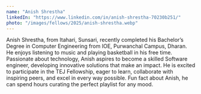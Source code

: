 ```yaml
---
name: "Anish Shrestha"
linkedIn: "https://www.linkedin.com/in/anish-shrestha-70230b251/"
photo: "/images/fellows/2025/anish-shrestha.webp"
---
```


Anish Shrestha, from Itahari, Sunsari, recently completed his Bachelor’s Degree in Computer Engineering from IOE, Purwanchal Campus, Dharan. He enjoys listening to music and playing basketball in his free time. Passionate about technology, Anish aspires to become a skilled Software engineer, developing innovative solutions that make an impact. He is excited to participate in the TEJ Fellowship, eager to learn, collaborate with inspiring peers, and excel in every way possible. Fun fact about Anish, he can spend hours curating the perfect playlist for any mood.
